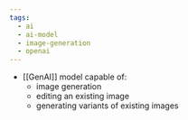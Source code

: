```yaml
---
tags:
  - ai
  - ai-model
  - image-generation
  - openai
---
```

- [[GenAI]] model capable of:
	- image generation
	- editing an existing image
	- generating variants of existing images